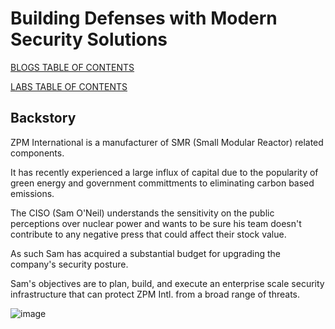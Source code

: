 # Building Defenses with Modern Security Solutions

[BLOGS TABLE OF CONTENTS](https://github.com/bobsyourmom/zpminternational/blob/main/TOC.md)

[LABS TABLE OF CONTENTS](https://github.com/bobsyourmom/zpminternational/blob/main/LABS/TOC.md)

## Backstory

ZPM International is a manufacturer of SMR (Small Modular Reactor) related components.

It has recently experienced a large influx of capital due to the popularity of green energy and government committments to eliminating carbon based emissions.

The CISO (Sam O'Neil) understands the sensitivity on the public perceptions over nuclear power and wants to be sure his team doesn't contribute to any negative press that could affect their stock value.

As such Sam has acquired a substantial budget for upgrading the company's security posture.

Sam's objectives are to plan, build, and execute an enterprise scale security infrastructure that can protect ZPM Intl. from a broad range of threats.


![image](https://github.com/bobsyourmom/zpminternational/assets/30844252/8e3a1328-569a-4bf6-90b4-5525a8ce3454)

